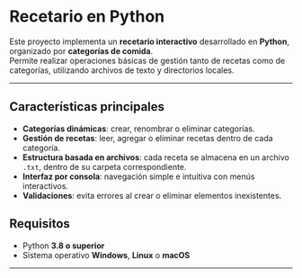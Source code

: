 # Recetario en Python

Este proyecto implementa un **recetario interactivo** desarrollado en **Python**, organizado por **categorías de comida**.  
Permite realizar operaciones básicas de gestión tanto de recetas como de categorías, utilizando archivos de texto y directorios locales.

---

##  Características principales

-  **Categorías dinámicas**: crear, renombrar o eliminar categorías.  
-  **Gestión de recetas**: leer, agregar o eliminar recetas dentro de cada categoría.  
-  **Estructura basada en archivos**: cada receta se almacena en un archivo `.txt`, dentro de su carpeta correspondiente.  
-  **Interfaz por consola**: navegación simple e intuitiva con menús interactivos.  
-  **Validaciones**: evita errores al crear o eliminar elementos inexistentes.  


## Requisitos

- Python **3.8 o superior**  
- Sistema operativo **Windows**, **Linux** o **macOS**

---



